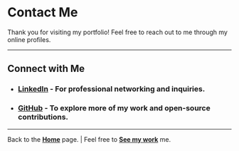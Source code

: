 # Contact Me

Thank you for visiting my portfolio! Feel free to reach out to me through my online profiles. 

---


## Connect with Me

- ### [LinkedIn](https://www.linkedin.com/in/jishan-saha-3a61a3324/) - For professional networking and inquiries.
- ### [GitHub](https://github.com/JishanSaha/) - To explore more of my work and open-source contributions.

---

Back to the [**Home**](index.md) page. | Feel free to [**See my work**](Project.md) me.






  

